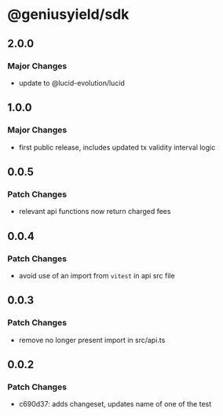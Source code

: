 # @geniusyield/sdk

## 2.0.0

### Major Changes

- update to @lucid-evolution/lucid

## 1.0.0

### Major Changes

- first public release, includes updated tx validity interval logic

## 0.0.5

### Patch Changes

- relevant api functions now return charged fees

## 0.0.4

### Patch Changes

- avoid use of an import from `vitest` in api src file

## 0.0.3

### Patch Changes

- remove no longer present import in src/api.ts

## 0.0.2

### Patch Changes

- c690d37: adds changeset, updates name of one of the test
